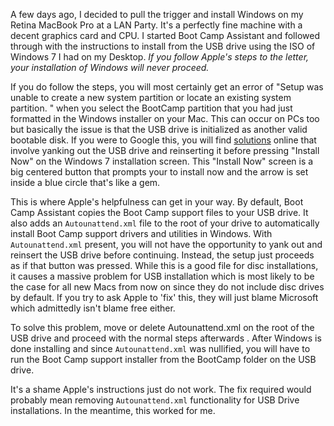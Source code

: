 A few days ago, I decided to pull the trigger and install Windows on my Retina
MacBook Pro at a LAN Party. It's a perfectly fine machine with a decent
graphics card and CPU. I started Boot Camp Assistant and followed through with
the instructions to install from the USB drive using the ISO of Windows 7 I had
on my Desktop. *If you follow Apple's steps to the letter, your installation of
Windows will never proceed.*

If you do follow the steps, you will most certainly get an error of "Setup was
unable to create a new system partition or locate an existing system partition.
" when you select the BootCamp partition that you had just formatted in the
Windows installer on your Mac. This can occur on PCs too but basically the
issue is that the USB drive is initialized as another valid bootable disk. If
you were to Google this, you will find
[solutions](http://social.technet.microsoft.com/Forums/en-US/w7itproinstall/thread/9e18e169-f77e-4026-b22f-f602e670d55c/)
online that involve yanking out the USB drive and reinserting it before
pressing "Install Now" on the Windows 7 installation screen. This "Install Now"
screen is a big centered button that prompts your to install now and the arrow
is set inside a blue circle that's like a gem.

This is where Apple's helpfulness can get in your way. By default, Boot Camp
Assistant copies the Boot Camp support files to your USB drive. It also adds an
`Autounattend.xml` file to the root of your drive to automatically install Boot
Camp support drivers and utilities in Windows. With `Autounattend.xml` present,
you will not have the opportunity to yank out and reinsert the USB drive before
continuing. Instead, the setup just proceeds as if that button was pressed.
While this is a good file for disc installations, it causes a massive problem
for USB installation which is most likely to be the case for all new Macs from
  now on since they do not include disc drives by default.  If you try to ask
  Apple to 'fix' this, they will just blame Microsoft which admittedly isn't
  blame free either.

To solve this problem, move or delete Autounattend.xml on the root of the USB
drive and proceed with the normal steps afterwards .  After Windows is done
installing and since `Autounattend.xml` was nullified, you will have to run the
Boot Camp support installer from the BootCamp folder on the USB drive.

It's a shame Apple's instructions just do not work. The fix required would
probably mean removing `Autounattend.xml` functionality for USB Drive
installations. In the meantime, this worked for me.
